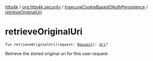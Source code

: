 [http4k](../../index.md) / [org.http4k.security](../index.md) / [InsecureCookieBasedOAuthPersistence](index.md) / [retrieveOriginalUri](./retrieve-original-uri.md)

# retrieveOriginalUri

`fun retrieveOriginalUri(request: `[`Request`](../../org.http4k.core/-request/index.md)`): `[`Uri`](../../org.http4k.core/-uri/index.md)`?`

Retrieve the stored original uri for this user request

